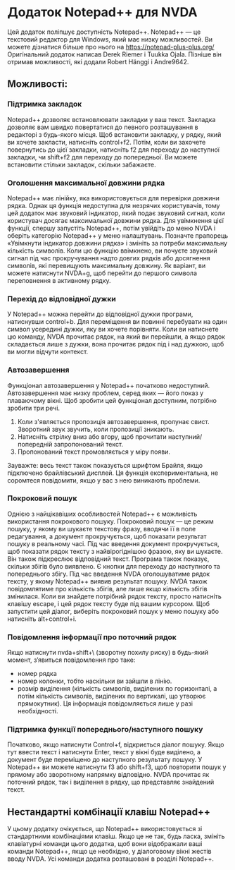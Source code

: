 # Додаток Notepad++ для NVDA #

Цей додаток поліпшує доступність Notepad++. Notepad++ — це текстовий редактор для Windows, який має низку можливостей. Ви можете дізнатися більше про нього  на <https://notepad-plus-plus.org/>
Оригінальний додаток написав Derek Riemer і Tuukka Ojala. Пізніше він отримав можливості, які додали Robert Hänggi і Andre9642.

## Можливості:

### Підтримка закладок

Notepad++ дозволяє встановлювати закладки у ваш текст.
Закладка дозволяє вам швидко повертатися
до певного розташування в редакторі з будь-якого місця.
Щоб встановити закладку, у рядку, який ви хочете закласти, натисніть control+f2.
Потім, коли ви захочете повернутись до цієї
закладки, натисніть f2 для переходу до
наступної закладки, чи shift+f2 для переходу до попередньої.
Ви можете встановити стільки закладок, скільки забажаєте.

### Оголошення максимальної довжини рядка

Notepad++ має лінійку, яка використовується для
перевірки довжини рядка. Однак ця функція
недоступна для незрячих користувачів, тому
цей додаток має звуковий індикатор, який
подає звуковий сигнал, коли користувач
досягає максимальної довжини рядка.
Для увімкнення цієї функції, спершу
запустіть Notepad++, потім увійдіть до меню NVDA і
оберіть категорію Notepad++ у меню налаштувань.
Позначте прапорець «Увімкнути індикатор
довжини рядка» і змініть за потреби
максимальну кількість символів.
Коли цю функцію ввімкнено, ви почуєте
звуковий сигнал під час прокручування
надто довгих рядків або досягнення символів,
які перевищують максимальну довжину. Як
варіант, ви можете натиснути NVDA+g, щоб перейти до першого
символа переповнення в активному рядку.

### Перехід до відповідної дужки

У Notepad++ можна перейти до відповідної дужки
програми, натиснувши control+b. Для переміщення
ви повинні перебувати на один символ
усередині дужки, яку ви хочете порівняти.
Коли ви натиснете цю команду, NVDA прочитає
рядок, на який ви перейшли, а якщо рядок
складається лише з дужки, вона прочитає
рядок під і над дужкою, щоб ви могли відчути
контекст.

### Автозавершення

Функціонал автозавершення у Notepad++
початково недоступний. Автозавершення має
низку проблем, серед яких — його показ у
плаваючому вікні. Щоб зробити цей
функціонал доступним, потрібно зробити три
речі.

1. Коли з'являється пропозиція
автозавершення, пролунає свист. Зворотний
звук звучить, коли пропозиції зникають.
2. Натисніть стрілку вниз або вгору, щоб
прочитати наступний/попередній
запропонований текст.
3. Пропонований текст промовляється у міру появи.

Зауважте: весь текст також показується
шрифтом Брайля, якщо підключено
брайлівський дисплей. Ця функція
експериментальна, не соромтеся повідомити,
якщо у вас з нею виникають проблеми.

### Покроковий пошук

Однією з найцікавіших особливостей Notepad++ є
можливість використання покрокового пошуку.
Покроковий пошук — це режим пошуку, у якому
ви шукаєте текстову фразу, вводячи її в поле
редагування, а документ прокручується, щоб
показати результат пошуку в реальному часі.
Під час введення документ прокручується,
щоб показати рядок тексту з найвірогіднішою
фразою, яку ви шукаєте. Він також підкреслює відповідний текст.
Програма також показує, скільки збігів було
виявлено. Є кнопки для переходу до наступного та попереднього збігу.
Під час введення NVDA оголошуватиме рядок
тексту, у якому Notepad++ виявив результат
пошуку. NVDA також повідомлятиме про
кількість збігів, але лише якщо кількість збігів змінилася.
Коли ви знайдете потрібний рядок тексту,
просто натисніть клавішу escape, і цей рядок тексту буде під вашим курсором.
Щоб запустити цей діалог, виберіть
покроковий пошук у меню пошуку або натисніть alt+control+i.

### Повідомлення інформації про поточний рядок

Якщо натиснути nvda+shift+\ (зворотну похилу
риску) в будь-який момент, з’явиться
повідомлення про таке:

* номер рядка
* номер колонки, тобто наскільки ви зайшли в лінію.
* розмір виділення (кількість символів,
виділених по горизонталі, а потім кількість
символів, виділених по вертикалі, що
утворює прямокутник). Ця інформація повідомляється лише у разі необхідності.

### Підтримка функції попереднього/наступного пошуку

Початково, якщо натиснути Control+f, відкриється діалог пошуку.
Якщо тут ввести текст і натиснути Enter, текст
у вікні буде виділено, а документ буде
переміщено до наступного результату пошуку.
У Notepad++ ви можете натиснути f3 або shift+f3, щоб
повторити пошук у прямому або зворотному напрямку відповідно.
NVDA прочитає як поточний рядок, так і
виділення в рядку, що представляє знайдений текст.

## Нестандартні комбінації клавіш Notepad++

У цьому додатку очікується, що Notepad++
використовується зі стандартними комбінаціями клавіш.
Якщо це не так, будь ласка, змініть
клавіатурні команди цього додатка, щоб
вони відображали ваші команди Notepad++, якщо
це необхідно, у діалоговому вікні жестів вводу NVDA.
Усі команди додатка розташовані в розділі Notepad++.